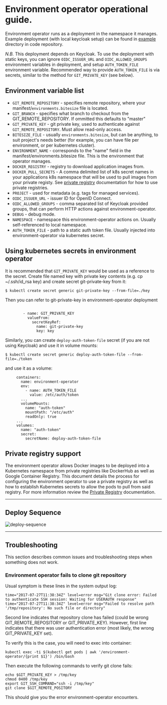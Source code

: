# Environment operator operational guide.

Environment operator runs as a deployment in the namespace it manages. Example deployment (with local keycloak setup) can be found in [example](https://github.com/pearsontechnology/environment-operator/tree/master/example) directory in code repository.

*N.B.* This deployment depends on Keycloak. To use the deployment with static keys, you can ignore `OIDC_ISSUER_URL` and `OIDC_ALLOWED_GROUPS` environment variables in deployment, and setup `AUTH_TOKEN_FILE` environment variable. Recommended way to provide `AUTH_TOKEN_FILE` is via secrets, similar to the method for `GIT_PRIVATE_KEY` (see below).

## Environment variable list

* `GIT_REMOTE_REPOSITORY` - specifies remote repository, where your manifest/`environments.bitesize` file is located.
* `GIT_BRANCH` - specifies what branch to checkout from the GIT_REMOTE_REPOSITORY. If ommitted this defaults to "master"
* `GIT_PRIVATE_KEY` - git private key, used to authenticate against `GIT_REMOTE_REPOSITORY`. Must allow read-only access.
* `BITESIZE_FILE` - usually `environments.bitesize`, but can be anything, to suit project's needs better (for example, you can have file per environment, or per kubernetes cluster).
* `ENVIRONMENT_NAME` - corresponds to the "name" field in the manifest/environments.bitesize file. This is the environment that operator manages.
* `DOCKER_REGISTRY` - registry to download application images from.
* `DOCKER_PULL_SECRETS` - A comma delimited list of k8s secret names in your applications k8s namespace that will be used to pull images from your private registy. See [private registry](https://github.com/pearsontechnology/environment-operator/blob/dev/docs/Private_Registry.md) documentation for how to use private registries.
* `PROJECT`  - used for metadata (e.g. tags for managed services). 
* `OIDC_ISSUER_URL` - issuer ID for OpenID Connect.
* `OIDC_ALLOWED_GROUPS` - comma separated list of Keycloak provided groups, that can perform HTTP actions against environment-operator.
* `DEBUG` - debug mode.
* `NAMESPACE` - namespace this environment-operator actions on. Usually self-referenced to local namespace.
* `AUTH_TOKEN_FILE` - path to a static auth token file. Usually injected into environment-operator via kubernetes secret.


## Using kubernetes secrets in environment operator

It is recommended that `GIT_PRIVATE_KEY` would be used as a reference to the secret. Create file named key with private key contents (e.g. cp ~/.ssh/id_rsa key) and create secret git-private-key from it:

```
$ kubectl create secret generic git-private-key --from-file=./key
```

Then you can refer to git-private-key in environment-operator deployment

```

        - name: GIT_PRIVATE_KEY
          valueFrom:
            secretKeyRef:
              name: git-private-key
              key: key

```

Similarly, you can create `deploy-auth-token-file` secret (if you are not using Keycloak) and use it in volume mounts:


```
$ kubectl create secret generic deploy-auth-token-file --from-file=./token
```

and use it as a volume:

```
     containers:
       name: environment-operator
       env:
         - name: AUTH_TOKEN_FILE
           value: /etc/auth/token
       ...
       volumeMounts:
         name: "auth-token"
         mountPath: "/etc/auth"
         readOnly: true
     ...
     volumes:
       name: "auth-token"
       secret:
         secretName: deploy-auth-token-file
```

## Private registry support

The environment operator allows Docker images to be deployed into a Kubernetes namespace from private registries like
DockerHub as well as Google Container Registry. This document details the process for configuring the environment operator
to use a private registry as well as how to establish Kubernetes secrets to allow the pods to pull from said registry.  For more information review the [Private Registry](https://github.com/pearsontechnology/environment-operator/blob/dev/docs/Private_Registry.md) documentation.

***************

## Deploy Sequence

![deploy-sequence](https://github.com/pearsontechnology/environment-operator/blob/bite-1788/docs/images/deploy-sequence.png)

***************


## Troubleshooting

This section describes common issues and troubleshooting steps when something does not work.

### Environment operator fails to clone git repository

Usual symptom is these lines in the system output log:

```
time="2017-07-27T11:38:34Z" level=error msg="Git clone error: Failed to authenticate SSH session: Waiting for USERAUTH response"
time="2017-07-27T11:38:34Z" level=error msg="Failed to resolve path '/tmp/repository': No such file or directory"
```

Second line indicates that repository clone has failed (could be wrong GIT_REMOTE_REPOSITORY or GIT_PRIVATE_KEY). However, first line indicates that there was user authentication error (most likely, the wrong GIT_PRIVATE_KEY set).

To verify this is the case, you will need to exec into container:

```
kubectl exec -ti $(kubectl get pods | awk '/environment-operator/{print $1}') /bin/bash
```

Then execute the following commands to verify git clone fails:

```
echo $GIT_PRIVATE_KEY > /tmp/key
chmod 0400 /tmp/key
export GIT_SSH_COMMAND="ssh -i /tmp/key"
git clone $GIT_REMOTE_POSITORY
```

This should give you the error environment-operator encounters.
